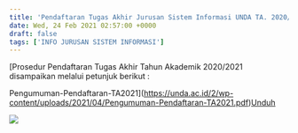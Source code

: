 ```yaml
---
title: 'Pendaftaran Tugas Akhir Jurusan Sistem Informasi UNDA TA. 2020/2021'
date: Wed, 24 Feb 2021 02:57:00 +0000
draft: false
tags: ['INFO JURUSAN SISTEM INFORMASI']
---
```


[Prosedur Pendaftaran Tugas Akhir Tahun Akademik 2020/2021 disampaikan melalui petunjuk berikut :  
  
Pengumuman-Pendaftaran-TA2021](https://unda.ac.id/2/wp-content/uploads/2021/04/Pengumuman-Pendaftaran-TA2021.pdf)[Unduh](https://unda.ac.id/2/wp-content/uploads/2021/04/Pengumuman-Pendaftaran-TA2021.pdf)

![](https://unda.ac.id/2/wp-content/uploads/2021/04/tugas-akhir-budiluhur.jpg)